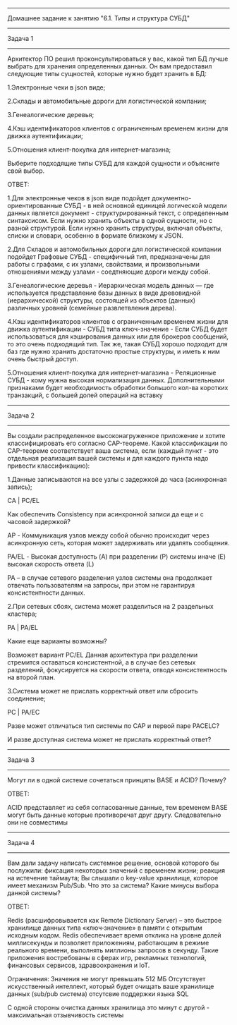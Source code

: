 __________________________________________________________________________
Домашнее задание к занятию "6.1. Типы и структура СУБД"
__________________________________________________________________________
Задача 1
__________________________________________________________________________

Архитектор ПО решил проконсультироваться у вас, какой тип БД лучше выбрать для хранения определенных данных. Он вам предоставил следующие типы сущностей, которые нужно будет хранить в БД: 

1.Электронные чеки в json виде; 

2.Склады и автомобильные дороги для логистической компании; 

3.Генеалогические деревья; 

4.Кэш идентификаторов клиентов с ограниченным временем жизни для движка аутентификации; 

5.Отношения клиент-покупка для интернет-магазина; 

Выберите подходящие типы СУБД для каждой сущности и объясните свой выбор.

ОТВЕТ:

1.Для электронные чеков в json виде подойдет документно-ориентированные СУБД - в ней основной единицей логической модели данных является документ - структурированный текст, с определенным синтаксисом. Если нужно хранить объекты в одной сущности, но с разной структурой. Если нужно хранить структуры, включая объекты, списки и словари, особенно в формате близкому к JSON.


2.Для Складов и автомобильных дороги для логистической компании подойдет Графовые СУБД - специфичный тип, предназначены для работы с графами, с их узлами, свойствами, и произвольными отношениями между узлами - соедтняющие дороги между собой.

3.Генеалогические деревья - Иерархическая модель данных —  где используется представление базы данных в виде древовидной (иерархической) структуры, состоящей из объектов (данных) различных уровней (семейные развлетвления дерева).

4.Кэш идентификаторов клиентов с ограниченным временем жизни для движка аутентификации - СУБД типа ключ-значение - Если СУБД будет использоваться для кэширования данных или для брокеров сообщений, то это очень подходящий тип. Так же, такая СУБД хорошо подходит для баз где нужно хранить достаточно простые структуры, и иметь к ним очень быстрый доступ.

5.Отношения клиент-покупка для интернет-магазина - Реляционные СУБД - кому нужна высокая нормализация данных. Дополнительными признаками будет необходимость обработки большого кол-ва коротких транзакций, с большей долей операций на вставку

__________________________________________________________________________
Задача 2
__________________________________________________________________________
Вы создали распределенное высоконагруженное приложение и хотите классифицировать его согласно CAP-теореме. Какой классификации по CAP-теореме соответствует ваша система, если (каждый пункт - это отдельная реализация вашей системы и для каждого пункта надо привести классификацию): 

1.Данные записываются на все узлы с задержкой до часа (асинхронная запись);

CA | PC/EL

Как обеспечить Consistency при асинхронной записи да еще и с часовой задержкой?

AP - Коммуникация узлов между собой обычно происходит через асинхронную сеть, которая может задерживать или удалять сообщения.

PA/EL - Высокая доступность (A) при разделении (P) системы иначе (E) высокая скорость ответа (L)

PA – в случае сетевого разделения узлов системы она продолжает отвечать пользователям на запросы, при этом не гарантируя консистентности данных.

2.При сетевых сбоях, система может разделиться на 2 раздельных кластера; 

PA | PA/EL

Какие еще варианты возможны?

Возможет вариант PC/EL Данная архитектура при разделении стремится оставаться консистентной, а в случае без сетевых разделений, фокусируется на скорости ответа, отводя консистентность на второй план.

3.Система может не прислать корректный ответ или сбросить соединение; 

PC | PA/EC

Разве может отличаться тип системы по CAP и первой паре PACELC?

И разве доступная система может не прислать корректный ответ?

__________________________________________________________________________
Задача 3
__________________________________________________________________________

Могут ли в одной системе сочетаться принципы BASE и ACID? Почему?

ОТВЕТ:

ACID представляет из себя согласованные данные, тем временем BASE могут быть данные которые противоречат друг другу.  Следовательно они не совместимы

__________________________________________________________________________
Задача 4
__________________________________________________________________________

Вам дали задачу написать системное решение, основой которого бы послужили: фиксация некоторых значений с временем жизни; реакция на истечение таймаута; Вы слышали о key-value хранилище, которое имеет механизм Pub/Sub. Что это за система? Какие минусы выбора данной системы?

ОТВЕТ:

Redis (расшифровывается как Remote Dictionary Server) – это быстрое хранилище данных типа «ключ‑значение» в памяти с открытым исходным кодом.
Redis обеспечивает время отклика на уровне долей миллисекунды и позволяет приложениям, работающим в режиме реального времени, выполнять миллионы запросов в секунду. Такие приложения востребованы в сферах игр, рекламных технологий, финансовых сервисов, здравоохранения и IoT.

Ограничения:
Значения не могут превышать 512 МБ
Отсутствует искусственный интеллект, который будет очищать ваше хранилище данных (sub/pub система)
отсутсвие поддержки  языка SQL

С одной стороны очистка данных хранилища это минут с другой - максимальная отзывчивость системы

